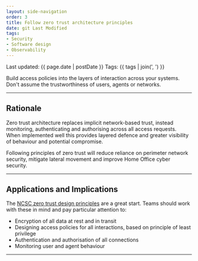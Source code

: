 ```yaml
---
layout: side-navigation
order: 3
title: Follow zero trust architecture principles
date: git Last Modified
tags:
- Security
- Software design
- Observability
---
```


Last updated: {{ page.date | postDate }}
Tags: {{ tags | join(', ') }}

Build access policies into the layers of interaction across your systems. 
Don't assume the trustworthiness of users, agents or networks.

---

## Rationale

Zero trust architecture replaces implicit network-based trust, instead 
monitoring, authenticating and authorising across all access requests. When 
implemented well this provides layered defence and greater visibility of 
behaviour and potential compromise.

Following principles of zero trust will reduce reliance on perimeter network 
security, mitigate lateral movement and improve Home Office cyber security.

---

## Applications and Implications

The [NCSC zero trust design principles](https://www.ncsc.gov.uk/collection/zero-trust-architecture) are a great start. Teams should work with
these in mind and pay particular attention to:

- Encryption of all data at rest and in transit
- Designing access policies for all interactions, based on principle of least privilege
- Authentication and authorisation of all connections
- Monitoring user and agent behaviour
---
